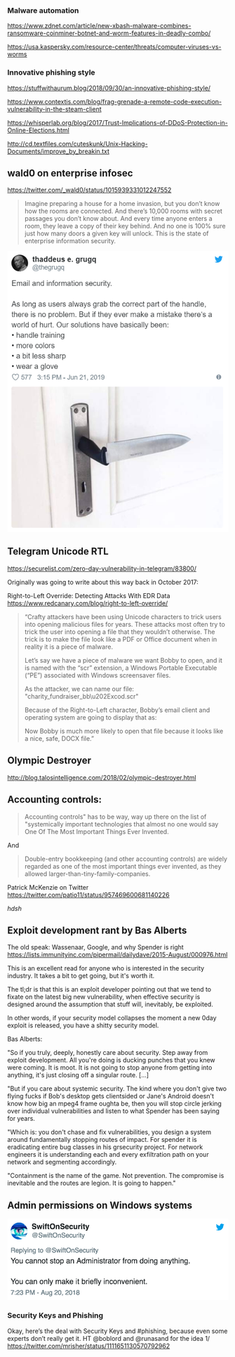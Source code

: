 

### Malware automation

https://www.zdnet.com/article/new-xbash-malware-combines-ransomware-coinminer-botnet-and-worm-features-in-deadly-combo/

https://usa.kaspersky.com/resource-center/threats/computer-viruses-vs-worms


### Innovative phishing style

https://stuffwithaurum.blog/2018/09/30/an-innovative-phishing-style/



https://www.contextis.com/blog/frag-grenade-a-remote-code-execution-vulnerability-in-the-steam-client

https://whisperlab.org/blog/2017/Trust-Implications-of-DDoS-Protection-in-Online-Elections.html

http://cd.textfiles.com/cuteskunk/Unix-Hacking-Documents/improve_by_breakin.txt



## wald0 on enterprise infosec
https://twitter.com/_wald0/status/1015939331012247552

>Imagine preparing a house for a home invasion, but you don’t know how the rooms are connected. And there’s 10,000 rooms with secret passages you don’t know about. And every time anyone enters a room, they leave a copy of their key behind. And no one is 100% sure just how many doors a given key will unlock. This is the state of enterprise information security.

<a href="https://mobile.twitter.com/thegrugq/status/1141945136122740736"><img src="/images/grugq-knife-door-handle.png" alt="Tweet by The Grugq" class="tweet"/></a>

## Telegram Unicode RTL

https://securelist.com/zero-day-vulnerability-in-telegram/83800/

Originally was going to write about this way back in October 2017:

Right-to-Left Override: Detecting Attacks With EDR Data
https://www.redcanary.com/blog/right-to-left-override/
>“Crafty attackers have been using Unicode characters to trick users into opening malicious files for years. These attacks most often try to trick the user into opening a file that they wouldn’t otherwise. The trick is to make the file look like a PDF or Office document when in reality it is a piece of malware.
>
>Let’s say we have a piece of malware we want Bobby to open, and it is named with the “scr” extension, a Windows Portable Executable (“PE”) associated with Windows screensaver files.
>
>As the attacker, we can name our file: "charity_fundraiser_bb\u202Excod.scr"
>
>Because of the Right-to-Left character, Bobby’s email client and operating system are going to display that as:
>
>Now Bobby is much more likely to open that file because it looks like a nice, safe, DOCX file.”

## Olympic Destroyer

http://blog.talosintelligence.com/2018/02/olympic-destroyer.html


## Accounting controls:

>Accounting controls" has to be way, way up there on the list of "systemically important technologies that almost no one would say One Of The Most Important Things Ever Invented.

And

>Double-entry bookkeeping (and other accounting controls) are widely regarded as one of the most important things ever invented, as they allowed larger-than-tiny-family-companies.

Patrick McKenzie on Twitter
https://twitter.com/patio11/status/957469600681140226

*hdsh*



## Exploit development rant by Bas Alberts

The old speak: Wassenaar, Google,	and why Spender is right
https://lists.immunityinc.com/pipermail/dailydave/2015-August/000976.html

This is an excellent read for anyone who is interested in the security industry. It takes a bit to get going, but it's worth it.

The tl;dr is that this is an exploit developer pointing out that we tend to fixate on the latest big new vulnerability, when effective security is designed around the assumption that stuff will, inevitably, be exploited.

In other words, if your security model collapses the moment a new 0day exploit is released, you have a shitty security model.

Bas Alberts:

"So if you truly, deeply, honestly care about security. Step away from
exploit development. All you're doing is ducking punches that you knew
were coming. It is moot. It is not going to stop anyone from getting
into anything, it's just closing off a singular route. [...]

"But if you care about systemic security. The kind where you don't give
two flying fucks if Bob's desktop gets clientsided or Jane's Android
doesn't know how big an mpeg4 frame oughta be, then you will stop circle
jerking over individual vulnerabilities and listen to what Spender has
been saying for years.

"Which is: you don't chase and fix vulnerabilities, you design a system
around fundamentally stopping routes of impact. For spender it is
eradicating entire bug classes in his grsecurity project. For network
engineers it is understanding each and every exfiltration path on your
network and segmenting accordingly.

"Containment is the name of the game. Not prevention. The compromise is
inevitable and the routes are legion. It is going to happen."


## Admin permissions on Windows systems

[![](/images/swift-administrator.PNG)](https://twitter.com/SwiftOnSecurity/status/1031592610622832640)


### Security Keys and Phishing

Okay, here’s the deal with Security Keys and #phishing, because even some experts don’t really get it. HT @boblord and @runasand for the idea 1/
https://twitter.com/mrisher/status/1111651130570792962